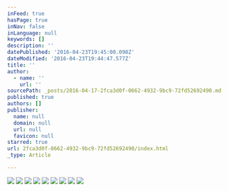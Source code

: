 ```yaml
---
inFeed: true
hasPage: true
inNav: false
inLanguage: null
keywords: []
description: ''
datePublished: '2016-04-23T19:45:00.098Z'
dateModified: '2016-04-23T19:44:47.577Z'
title: ''
author:
  - name: ''
    url: ''
sourcePath: _posts/2016-04-17-2fca3d0f-0662-4932-9bc9-72fd52692490.md
published: true
authors: []
publisher:
  name: null
  domain: null
  url: null
  favicon: null
starred: true
url: 2fca3d0f-0662-4932-9bc9-72fd52692490/index.html
_type: Article

---
```

![](https://the-grid-user-content.s3-us-west-2.amazonaws.com/6babc5d8-b548-4c13-b8c2-7c6cbffbcd9c.jpg)
![](https://s3-us-west-2.amazonaws.com/the-grid-img/p/c54ddcd442d3e269087e9327362d574eab5d2f62.jpg)
![](https://the-grid-user-content.s3-us-west-2.amazonaws.com/aa6461b6-162b-4c0b-b09f-b17fc9fed01d.jpg)
![](https://the-grid-user-content.s3-us-west-2.amazonaws.com/c9f91526-f1f5-4804-940a-ea403c4fc4a8.jpg)
![](https://the-grid-user-content.s3-us-west-2.amazonaws.com/ac3cbdc8-9d8f-43d4-ae80-af3a348f6d8d.jpg)
![](https://the-grid-user-content.s3-us-west-2.amazonaws.com/99c8d38b-2e2a-48fd-9c01-d94274bd519f.jpg)
![](https://the-grid-user-content.s3-us-west-2.amazonaws.com/878d4efb-69ec-49e0-80b4-f62bf5dc4bf5.jpg)
![](https://the-grid-user-content.s3-us-west-2.amazonaws.com/1a4a1e26-535e-430c-abe4-1a2348cf3997.jpg)
![](https://the-grid-user-content.s3-us-west-2.amazonaws.com/b85960e0-5649-467a-b9ae-cca305a0f126.jpg)